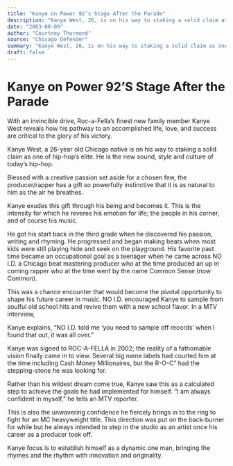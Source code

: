 ```yaml
---
title: "Kanye on Power 92’s Stage After the Parade"
description: "Kanye West, 26, is on his way to staking a solid claim as one of hip-hop’s elite. He is the new sound, style, and culture of today’s hip-hop. The producer/rapper has a powerfully instinctive gift that..."
date: "2003-08-09"
author: "Courtney Thurmond"
source: "Chicago Defender"
summary: "Kanye West, 26, is on his way to staking a solid claim as one of hip-hop’s elite. He is the new sound, style, and culture of today’s hip-hop. The producer/rapper has a powerfully instinctive gift that is as natural to him as the air he breathes. NO I.D., a Chicago beat mastering producer who at the time produced an up-and-coming rapper."
draft: false
---
```


# Kanye on Power 92’S Stage After the Parade

With an invincible drive, Roc-a-Fella’s finest new family member Kanye West reveals how his pathway to an accomplished life, love, and success are critical to the glory of his victory.

Kanye West, a 26-year old Chicago native is on his way to staking a solid claim as one of hip-hop’s elite. He is the new sound, style and culture of today’s hip-hop.

Blessed with a creative passion set aside for a chosen few, the producer/rapper has a gift so powerfully instinctive that it is as natural to him as the air he breathes.

Kanye exudes this gift through his being and becomes it. This is the intensity for which he reveres his emotion for life; the people in his corner, and of course his music.

He got his start back in the third grade when he discovered his passion, writing and rhyming. He progressed and began making beats when most kids were still playing hide and seek on the playground. His favorite past time became an occupational goal as a teenager when he came across NO I.D. a Chicago beat mastering producer who at the time produced an up in coming rapper who at the time went by the name Common Sense (now Common).

This was a chance encounter that would become the pivotal opportunity to shape his future career in music. NO I.D. encouraged Kanye to sample from soulful old school hits and revive them with a new school flavor. In a MTV interview,

Kanye explains, “NO I.D. told me ‘you need to sample off records’ when I found that out, it was all over.”

Kanye was signed to ROC-A-FELLA in 2002; the reality of a fathomable vision finally came in to view. Several big name labels had courted him at the time including Cash Money Millionaires, but the R-O-C” had the stepping-stone he was looking for.

Rather than his wildest dream come true, Kanye saw this as a calculated step to achieve the goals he had implemented for himself. “I am always confident in myself,” he tells an MTV reporter.

This is also the unwavering confidence he fiercely brings in to the ring to fight for an MC heavyweight title. This direction was put on the back-burner for while but he always intended to step in the studio as an artist once his career as a producer took off.

Kanye focus is to establish himself as a dynamic one man, bringing the rhymes and the rhythm with innovation and originality.
